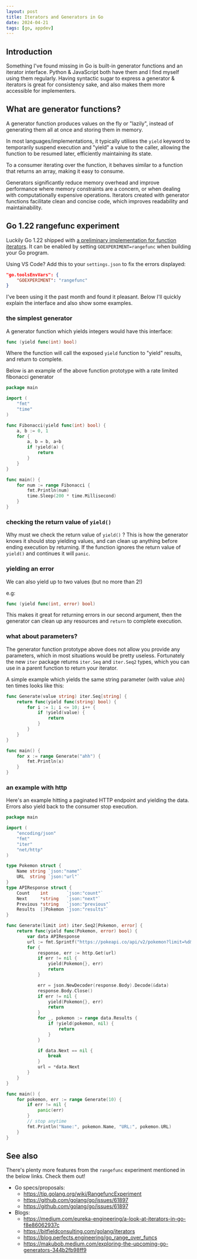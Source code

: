 ```yaml
---
layout: post
title: Iterators and Generators in Go
date: 2024-04-21
tags: [go, appdev]
---
```


## Introduction

Something I've found missing in Go is built-in generator functions and an
iterator interface. Python & JavaScript both have them and I find myself using
them regularly. Having syntactic sugar to express a generator & iterators is
great for consistency sake, and also makes them more accessible for
implementers.

## What are generator functions?

A generator function produces values on the fly or "lazily", instead of
generating them all at once and storing them in memory.

In most languages/implementations, it typically utilises the `yield` keyword to
temporarily suspend execution and "yield" a value to the caller, allowing the
function to be resumed later, efficiently maintaining its state.

To a consumer iterating over the function, it behaves similar to a function
that returns an array, making it easy to consume.

Generators significantly reduce memory overhead and improve performance where
memory constraints are a concern, or when dealing with computationally expensive
operations. Iterators created with generator functions facilitate clean and
concise code, which improves readability and maintainability.

## Go 1.22 rangefunc experiment

Luckily Go 1.22 shipped with [a preliminary implementation for function
iterators](https://tip.golang.org/wiki/RangefuncExperiment). It can be enabled
by setting `GOEXPERIMENT=rangefunc` when building your Go program.

Using VS Code? Add this to your `settings.json` to fix the errors displayed:

```json
"go.toolsEnvVars": {
    "GOEXPERIMENT": "rangefunc"
}
```

I've been using it the past month and found it pleasant. Below I'll quickly
explain the interface and also show some examples.

### the simplest generator

A generator function which yields integers would have this interface:

```go
func (yield func(int) bool)
```

Where the function will call the exposed `yield` function to "yield" results,
and return to complete.

Below is an example of the above function prototype with a rate limited
fibonacci generator

```go
package main

import (
    "fmt"
    "time"
)

func Fibonacci(yield func(int) bool) {
    a, b := 0, 1
    for {
        a, b = b, a+b
        if !yield(a) {
            return
        }
    }
}

func main() {
    for num := range Fibonacci {
        fmt.Println(num)
        time.Sleep(200 * time.Millisecond)
    }
}
```

### checking the return value of `yield()`

Why must we check the return value of `yield()` ? This is how the generator
knows it should stop yielding values, and can clean up anything before ending
execution by returning. If the function ignores the return value of `yield()`
and continues it will `panic`.

### yielding an error

We can also yield up to two values (but no more than 2!)

e.g:
```go
func (yield func(int, error) bool)
```

This makes it great for returning errors in our second argument, then the
generator can clean up any resources and `return` to complete execution.

### what about parameters?

The generator function prototype above does not allow you provide any
parameters, which in most situations would be pretty useless. Fortunately the
new `iter` package returns `iter.Seq` and `iter.Seq2` types, which you can use
in a parent function to return your iterator.

A simple example which yields the same string parameter (with value `ahh`) ten
times looks like this:

```go
func Generate(value string) iter.Seq[string] {
    return func(yield func(string) bool) {
        for i := 1; i <= 10; i++ {
            if !yield(value) {
                return
            }
        }
    }
}

func main() {
    for x := range Generate("ahh") {
        fmt.Println(x)
    }
}
```


### an example with http

Here's an example hitting a paginated HTTP endpoint and yielding the data.
Errors also yield back to the consumer stop execution.

```go
package main

import (
    "encoding/json"
    "fmt"
    "iter"
    "net/http"
)

type Pokemon struct {
    Name string `json:"name"`
    URL  string `json:"url"`
}
type APIResponse struct {
    Count    int       `json:"count"`
    Next     *string   `json:"next"`
    Previous *string   `json:"previous"`
    Results  []Pokemon `json:"results"`
}

func Generate(limit int) iter.Seq2[Pokemon, error] {
    return func(yield func(Pokemon, error) bool) {
        var data APIResponse
        url := fmt.Sprintf("https://pokeapi.co/api/v2/pokemon?limit=%d&offset=0", limit)
        for {
            response, err := http.Get(url)
            if err != nil {
                yield(Pokemon{}, err)
                return
            }

            err = json.NewDecoder(response.Body).Decode(&data)
            response.Body.Close()
            if err != nil {
                yield(Pokemon{}, err)
                return
            }
            for _, pokemon := range data.Results {
                if !yield(pokemon, nil) {
                    return
                }
            }

            if data.Next == nil {
                break
            }
            url = *data.Next
        }
    }
}

func main() {
    for pokemon, err := range Generate(10) {
        if err != nil {
            panic(err)
        }
        // stop anytime
        fmt.Println("Name:", pokemon.Name, "URL:", pokemon.URL)
    }
}
```

## See also

There's plenty more features from the `rangefunc` experiment mentioned in the
below links. Check them out!

* Go specs/proposals:
    * <https://tip.golang.org/wiki/RangefuncExperiment>
    * <https://github.com/golang/go/issues/61897>
    * <https://github.com/golang/go/issues/61897>
* Blogs:
    * <https://medium.com/eureka-engineering/a-look-at-iterators-in-go-f8e86062937c>
    * <https://bitfieldconsulting.com/golang/iterators>
    * <https://blog.perfects.engineering/go_range_over_funcs>
    * <https://makubob.medium.com/exploring-the-upcoming-go-generators-344b2fb98ff9>
